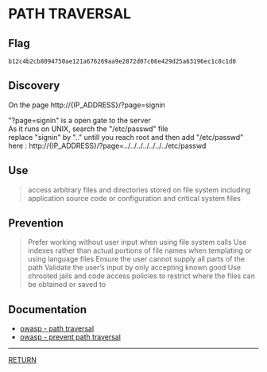 # PATH TRAVERSAL


## Flag
```
b12c4b2cb8094750ae121a676269aa9e2872d07c06e429d25a63196ec1c8c1d0
```

## Discovery
On the page http://{IP_ADDRESS}/?page=signin

"?page=signin" is a open gate to the server \
As it runs on UNIX, search the "/etc/passwd" file \
replace "signin" by ".." untill you reach root and then add "/etc/passwd" \
here : http://{IP_ADDRESS}/?page=../../../../../../../etc/passwd

## Use
> access arbitrary files and directories stored on file system including \
> application source code or configuration and critical system files

## Prevention
> Prefer working without user input when using file system calls
> Use indexes rather than actual portions of file names when templating or using language files
> Ensure the user cannot supply all parts of the path
> Validate the user’s input by only accepting known good
> Use chrooted jails and code access policies to restrict where the files can be obtained or saved to

## Documentation
- [owasp - path traversal](https://www.owasp.org/index.php/Path_Traversal)
- [owasp - prevent path traversal](https://www.owasp.org/index.php/File_System#Path_traversal)

---

[RETURN](https://github.com/tillderoquefeuil/darkly)